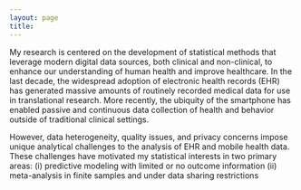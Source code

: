 ```yaml
---
layout: page
title:
---
```

My research is centered on the development of statistical methods that leverage modern digital data sources,
both clinical and non-clinical, to enhance our understanding of human health and improve healthcare. In the last 
decade, the widespread adoption of electronic health records (EHR) has generated massive amounts of routinely
recorded medical data for use in translational research. More recently, the ubiquity of the smartphone has enabled
passive and continuous data collection of health and behavior outside of traditional clinical settings. 

However, data heterogeneity, quality issues, and privacy concerns impose unique analytical challenges to the analysis of
EHR and mobile health data. These challenges have motivated my statistical interests in two primary areas: 
(i) predictive modeling with limited or no outcome information 
(ii) meta-analysis in finite samples and under data sharing restrictions


